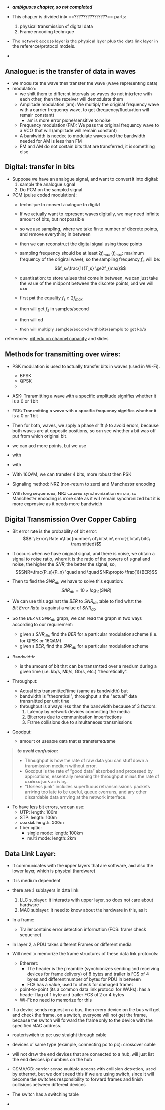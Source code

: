 - ***ambiguous chapter, so not completed***
- This chapter is divided into ==???????????????== parts:
	1) physical transmission of digital data
	2) Frame encoding technique

- The network access layer is the physical layer plus the data link layer in the reference/protocol models.

- 
## Analogue: is the transfer of data in waves
- we modulate the wave then transfer the wave (wave representing data)
- modulation: 
	- we shift them to different intervals so waves do not interfere with each other, then the receiver will demodulate them
	- Amplitude modulation (am): We multiply the original frequency wave with a carrier frequency wave, to get (frequency/fluctuation will remain constant)
		- am is more error prone/sensitive to noise 
	- Frequency modulation (FM): We pass the original frequency wave to a VCO, that will (amplitude will remain constant)
	- A bandwidth is needed to modulate waves and the bandwidth needed for AM is less than FM
	- FM and AM do not contain bits that are transferred, it is something else
## Digital: transfer in bits
- Suppose we have an analogue signal, and want to convert it into digital:
	1) sample the analogue signal
	2) Do PCM on the sampled signal
- PCM (pulse coded modulation): 
	- technique to convert analogue to digital
	- If we actually want to represent waves digitally, we may need infinite amount of bits, but not possible
	- so we use sampling, where we take finite number of discrete points, and remove everything in between
	- then we can reconstruct the digital signal using those points
	- sampling frequency should be at least $2f_{max}$ ($f_{max}$: maximum frequency of the original wave), so the sampling frequency $f_s$ will be: $$f_s=\frac{1}{T_s} \ge2f_{max}$$
	- quantization: to store values that come in between, we can just take the value of the midpoint between the discrete points, and we will use 


	- first put the equality $f_s \ge 2f_{max}$   
	- then will get $f_s$ in samples/second
	- then will od 
	- then will multiply samples/second with bits/sample to get kb/s

references: 
[njit edu on channel capacity](https://web.njit.edu/~joelsd/signals/classwork/BME314signalscw16.pdf)
and slides
## Methods for transmitting over wires:
- PSK modulation is used to actually transfer bits in waves (used in Wi-Fi).
	- BPSK
	- QPSK
	- 
- ASK: Transmitting a wave with a specific amplitude signifies whether it is a 0 or 1 bit
- FSK: Transmitting a wave with a specific frequency signifies whether it is a 0 or 1 bit
- Then for both, waves, we apply a phase shift $\phi$ to avoid errors, because both waves are at opposite positions, so can see whether a bit was off put from which original bit.
- we can add more points, but we use 

- with 
- with 
- With 16QAM, we can transfer 4 bits, more robust then PSK

- Signaling method: NRZ (non-return to zero) and Manchester encoding
- With long sequences, NRZ causes synchronization errors, so Manchester encoding is more safe as it will remain synchronized but it is more expensive as it needs more bandwidth

## Digital Transmission Over Copper Cabling
- Bit error rate is the probability of bit error: $$Bit\ Error\ Rate =\frac{number\ of\ bits\ in\ error}{Total\ bits\ transmitted}$$
- It occurs when we have original signal, and there is noise, we obtain a signal to noise ratio, where it is the ratio of the powers of signal and noise, the higher the $SNR$, the better the signal, so, $$SNR=\frac{P_s}{P_n} \quad and \quad SNR\propto \frac{1}{BER}$$
- Then to find the $SNR_{db}$ we have to solve this equation:$$SNR_{db} = 10 \times log_{10}(SNR)$$
- We can use this against the $BER$ to $SNR_{db}$ table to find what the $Bit \ Error \ Rate$ is against a value of $SNR_{db}$ 
- So the $BER$ vs $SNR_{db}$ graph, we can read the graph in two ways according to our requirement:
	- given a $SNR_{db}$, find the $BER$ for a particular modulation scheme (i.e. for QPSK or 16QAM)
	- given a $BER$, find the $SNR_{db}$ for a particular modulation scheme

- Bandwidth: 
	- is the amount of bit that can be transmitted over a medium during a given time (i.e. kb/s, Mb/s, Gb/s, etc.) "theoretically".
- Throughput: 
	- Actual bits transmitted/time (same as bandwidth) but
	- bandwidth is "theoretical", throughput is the "actual" data transmitted per unit time 
	- throughput is always less than the bandwidth because of 3 factors:
		1) Latency by network devices connecting the media
		2) Bit errors due to communication imperfections
		3) Frame collisions due to simultaneous transmissions
- Goodput: 
	- amount of useable data that is transferred/time

>***to avoid confusion:***
>- Throughput is how the rate of raw data you can stuff down a transmission medium without error.
>- Goodput is the rate of ”good data” absorbed and processed by applications, essentially meaning the throughput minus the rate of useless junk arriving.
>- “Useless junk” includes superfluous retransmissions, packets arriving too late to be useful, queue overruns, and any other discardable data arriving at the network interface.



- To have less bit errors, we can use:
	- UTP: length: 100m
	- STP: length: 100m
	- coaxial: length: 500m
	- fiber optic:
		- single mode: length: 100km
		- multi mode:  length: 2km

## Data Link Layer:
- It communicates with the upper layers that are software, and also the lower layer, which is physical (hardware)
- It is medium dependent
- there are 2 sublayers in data link
	1) LLC sublayer: it interacts with upper layer, so does not care about hardware
	2) MAC sublayer: it need to know about the hardware in this, as it

- In a frame:
	- Trailer contains error detection information (FCS: frame check sequence)

- In layer 2, a PDU takes different Frames on different media

- Will need to memorize the frame structures of these data link protocols:
	- Ethernet: 
		- The header is the preamble (synchronizes sending and receiving devices for frame delivery) of 8 bytes and trailer is FCS of 4 bytes and different number of bytes for PDU in between 
		- FCS has a value, used to check for damaged frames
	- point-to-point (its a common data link protocol for WANs): has a header flag of 1 byte and trailer FCS of 2 or 4 bytes
	- Wi-Fi: no need to memorize for this

- If a device sends request on a bus, then every device on the bus will get and check the frame, on a switch, everyone will not get the frame, because the switch will forward the frame only to the device with the specified MAC address.
- router/switch to pc: use straight through cable
- devices of same type (example, connecting pc to pc): crossover cable
- will not draw the end devices that are connected to a hub, will just list the end devices ip numbers on the hub

-  CSMA/CD: carrier sense multiple access with collision detection, used by ethernet, but we don't need this if we are using switch, since it will become the switches responsibility to forward frames and finish collisions between different devices
- The switch has a switching table 

- 